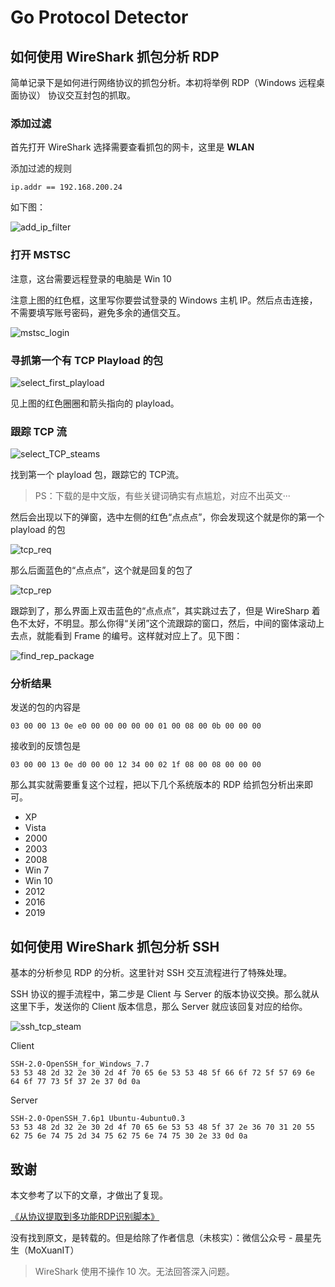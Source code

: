 # Go Protocol Detector

## 如何使用 WireShark 抓包分析 RDP


简单记录下是如何进行网络协议的抓包分析。本初将举例 RDP（Windows 远程桌面协议） 协议交互封包的抓取。

### 添加过滤

首先打开 WireShark 选择需要查看抓包的网卡，这里是 **WLAN**

添加过滤的规则

```
ip.addr == 192.168.200.24
```

如下图：

![add_ip_filter](pics/add_ip_filter.png)

### 打开 MSTSC

注意，这台需要远程登录的电脑是 Win 10

注意上图的红色框，这里写你要尝试登录的 Windows 主机 IP。然后点击连接，不需要填写账号密码，避免多余的通信交互。

![mstsc_login](pics/mstsc_login.png)

### 寻抓第一个有 TCP Playload 的包

![select_first_playload](pics/select_first_playload.png)

见上图的红色圈圈和箭头指向的 playload。

### 跟踪 TCP 流

![select_TCP_steams](pics/select_TCP_steams.png)

找到第一个 playload 包，跟踪它的 TCP流。

> PS：下载的是中文版，有些关键词确实有点尴尬，对应不出英文···

然后会出现以下的弹窗，选中左侧的红色“点点点”，你会发现这个就是你的第一个 playload 的包

![tcp_req](pics/tcp_req.png)

那么后面蓝色的“点点点”，这个就是回复的包了

![tcp_rep](pics/tcp_rep.png)

跟踪到了，那么界面上双击蓝色的“点点点”，其实跳过去了，但是 WireSharp 着色不太好，不明显。那么你得“关闭”这个流跟踪的窗口，然后，中间的窗体滚动上去点，就能看到 Frame 的编号。这样就对应上了。见下图：

![find_rep_package](pics/find_rep_package.png)

### 分析结果

发送的包的内容是

```
03 00 00 13 0e e0 00 00 00 00 00 01 00 08 00 0b 00 00 00 
```

接收到的反馈包是

```
03 00 00 13 0e d0 00 00 12 34 00 02 1f 08 00 08 00 00 00
```

那么其实就需要重复这个过程，把以下几个系统版本的 RDP 给抓包分析出来即可。

* XP
* Vista
* 2000
* 2003
* 2008
* Win 7
* Win 10
* 2012
* 2016
* 2019

## 如何使用 WireShark 抓包分析 SSH

基本的分析参见 RDP 的分析。这里针对 SSH 交互流程进行了特殊处理。

SSH 协议的握手流程中，第二步是 Client 与 Server 的版本协议交换。那么就从这里下手，发送你的 Client 版本信息，那么 Server 就应该回复对应的给你。

![ssh_tcp_steam](pics/ssh_tcp_steam.png)

Client

```
SSH-2.0-OpenSSH_for_Windows_7.7
53 53 48 2d 32 2e 30 2d 4f 70 65 6e 53 53 48 5f 66 6f 72 5f 57 69 6e 64 6f 77 73 5f 37 2e 37 0d 0a
```

Server

```
SSH-2.0-OpenSSH_7.6p1 Ubuntu-4ubuntu0.3
53 53 48 2d 32 2e 30 2d 4f 70 65 6e 53 53 48 5f 37 2e 36 70 31 20 55 62 75 6e 74 75 2d 34 75 62 75 6e 74 75 30 2e 33 0d 0a
```




## 致谢

本文参考了以下的文章，才做出了复现。

[《从协议提取到多功能RDP识别脚本》](https://cloud.tencent.com/developer/article/1144882)

没有找到原文，是转载的。但是给除了作者信息（未核实）：微信公众号 - 晨星先生（MoXuanIT）

> WireShark 使用不操作 10 次。无法回答深入问题。